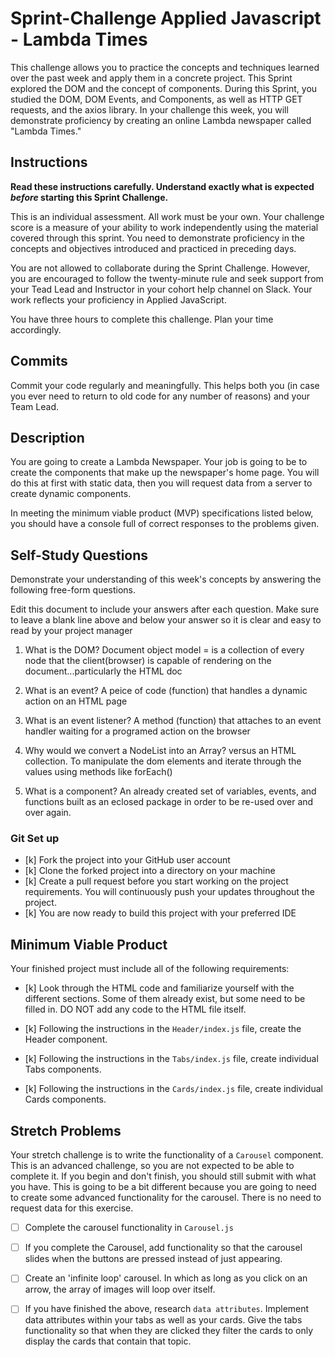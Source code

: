 # Sprint-Challenge Applied Javascript - Lambda Times

This challenge allows you to practice the concepts and techniques learned over the past week and apply them in a concrete project. This Sprint explored the DOM and the concept of components. During this Sprint, you studied the DOM, DOM Events, and Components, as well as HTTP GET requests, and the axios library. In your challenge this week, you will demonstrate proficiency by creating an online Lambda newspaper called "Lambda Times."

## Instructions

**Read these instructions carefully. Understand exactly what is expected _before_ starting this Sprint Challenge.**

This is an individual assessment. All work must be your own. Your challenge score is a measure of your ability to work independently using the material covered through this sprint. You need to demonstrate proficiency in the concepts and objectives introduced and practiced in preceding days.

You are not allowed to collaborate during the Sprint Challenge. However, you are encouraged to follow the twenty-minute rule and seek support from your Tead Lead and Instructor in your cohort help channel on Slack. Your work reflects your proficiency in Applied JavaScript.

You have three hours to complete this challenge. Plan your time accordingly.

## Commits

Commit your code regularly and meaningfully. This helps both you (in case you ever need to return to old code for any number of reasons) and your Team Lead.

## Description

You are going to create a Lambda Newspaper. Your job is going to be to create the components that make up the newspaper's home page. You will do this at first with static data, then you will request data from a server to create dynamic components.

In meeting the minimum viable product (MVP) specifications listed below, you should have a console full of correct responses to the problems given.

## Self-Study Questions

Demonstrate your understanding of this week's concepts by answering the following free-form questions.

Edit this document to include your answers after each question. Make sure to leave a blank line above and below your answer so it is clear and easy to read by your project manager

1. What is the DOM? Document object model =  is a collection of every node that the client(browser) is capable of rendering on the document...particularly the HTML doc

2. What is an event? A peice of code (function) that handles a dynamic action on an HTML page

3. What is an event listener? A method (function) that attaches to an event handler waiting for a programed action on the browser

4. Why would we convert a NodeList into an Array? versus an HTML collection. To manipulate the dom elements and iterate through the values using methods like forEach()

5. What is a component? An already created set of variables, events, and functions built as an eclosed package in order to be re-used over and over again. 

### Git Set up

* [k] Fork the project into your GitHub user account
* [k] Clone the forked project into a directory on your machine
* [k] Create a pull request before you start working on the project requirements.  You will continuously push your updates throughout the project.
* [k] You are now ready to build this project with your preferred IDE

## Minimum Viable Product

Your finished project must include all of the following requirements:

* [k] Look through the HTML code and familiarize yourself with the different sections. Some of them already exist, but some need to be filled in. DO NOT add any code to the HTML file itself.

* [k] Following the instructions in the `Header/index.js` file, create the Header component. 

* [k] Following the instructions in the `Tabs/index.js` file, create individual Tabs components.

* [k] Following the instructions in the `Cards/index.js` file, create individual Cards components.

## Stretch Problems

Your stretch challenge is to write the functionality of a `Carousel` component. This is an advanced challenge, so you are not expected to be able to complete it. If you begin and don't finish, you should still submit with what you have. This is going to be a bit different because you are going to need to create some advanced functionality for the carousel. There is no need to request data for this exercise.

* [ ] Complete the carousel functionality in `Carousel.js`

* [ ] If you complete the Carousel, add functionality so that the carousel slides when the buttons are pressed instead of just appearing.

* [ ] Create an 'infinite loop' carousel. In which as long as you click on an arrow, the array of images will loop over itself.

* [ ] If you have finished the above, research `data attributes`. Implement data attributes within your tabs as well as your cards. Give the tabs functionality so that when they are clicked they filter the cards to only display the cards that contain that topic.
